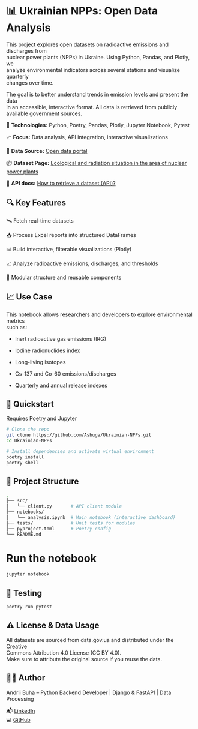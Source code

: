 # 📊 Ukrainian NPPs: Open Data Analysis 

This project explores open datasets on radioactive emissions and discharges from  
nuclear power plants (NPPs) in Ukraine. Using Python, Pandas, and Plotly, we  
analyze environmental indicators across several stations and visualize quarterly  
changes over time.

The goal is to better understand trends in emission levels and present the data  
in an accessible, interactive format. All data is retrieved from publicly  
available government sources.

🧪 **Technologies:** Python, Poetry, Pandas, Plotly, Jupyter Notebook, Pytest

📈 **Focus:** Data analysis, API integration, interactive visualizations 

📂 **Data Source:** [Open data portal][1]

📦 **Dataset Page:** [Ecological and radiation situation in the area of ​​nuclear power plants][2]

🔌 **API docs:** [How to retrieve a dataset (API)?][3]

[1]: https://data.gov.ua/en/

[2]: https://data.gov.ua/en/dataset/4a9d3d56-bd95-4c3e-97e7-1cdc7bcbd445/resource/d55eebcf-4660-4919-96b3-4894be5a6cda

[3]: https://data.gov.ua/pages/aboutuser2#:~:text=%D0%AF%D0%BA%C2%A0%D0%B7%D0%B0%D0%B1%D1%80%D0%B0%D1%82%D0%B8%20%D0%BD%D0%B0%D0%B1%D1%96%D1%80%20%D0%B4%D0%B0%D0%BD%D0%B8%D1%85%20(API)%3F

## 🔍 Key Features

🛰️ Fetch real-time datasets 

📥 Process Excel reports into structured DataFrames

📊 Build interactive, filterable visualizations (Plotly)

📈 Analyze radioactive emissions, discharges, and thresholds

🧩 Modular structure and reusable components

## 📈 Use Case

This notebook allows researchers and developers to explore environmental metrics  
such as:

* Inert radioactive gas emissions (IRG)

* Iodine radionuclides index

* Long-living isotopes

* Cs-137 and Co-60 emissions/discharges

* Quarterly and annual release indexes

## 🚀 Quickstart

Requires Poetry and Jupyter

```bash
# Clone the repo
git clone https://github.com/Asbuga/Ukrainian-NPPs.git
cd Ukrainian-NPPs

# Install dependencies and activate virtual environment
poetry install
poetry shell
```

## 🧠 Project Structure

```bash
.
├── src/                 
│   └── client.py       # API client module
├── notebooks/
│   └── analysis.ipynb  # Main notebook (interactive dashboard)
├── tests/              # Unit tests for modules
├── pyproject.toml      # Poetry config
└── README.md
```

# Run the notebook

```bash
jupyter notebook
```

## 🧪 Testing

```bash
poetry run pytest
```

## ⚠️ License & Data Usage

All datasets are sourced from data.gov.ua and distributed under the Creative  
Commons Attribution 4.0 License (CC BY 4.0).  
Make sure to attribute the original source if you reuse the data.  

## 👨‍💻 Author

Andrii Buha – Python Backend Developer | Django & FastAPI | Data Processing 

📬 [LinkedIn](https://www.linkedin.com/in/andrii-buha/)  
💻 [GitHub](https://github.com/Asbuga)  

